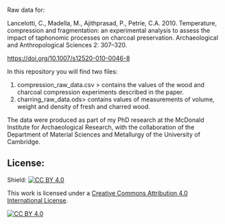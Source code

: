 Raw data for: 

Lancelotti, C., Madella, M., Ajithprasad, P., Petrie, C.A. 2010. Temperature, compression and fragmentation: an experimental analysis to assess the impact of taphonomic processes on charcoal preservation. Archaeological and Anthropological Sciences 2: 307–320. 

https://doi.org/10.1007/s12520-010-0046-8



In this repository you will find two files:

1. compression_raw_data.csv > contains the values of the wood and charcoal compression experiments described in the paper. 
2. charring_raw_data.ods> contains values of measurements of volume, weight and density of fresh and charred wood.

The data were produced as part of my PhD research at the McDonald Institute for Archaeological Research, with the collaboration of the Department of Material Sciences and Metallurgy of the University of Cambridge. 

## License:
Shield: [![CC BY 4.0][cc-by-shield]][cc-by]

This work is licensed under a
[Creative Commons Attribution 4.0 International License][cc-by].

[![CC BY 4.0][cc-by-image]][cc-by]

[cc-by]: http://creativecommons.org/licenses/by/4.0/
[cc-by-image]: https://i.creativecommons.org/l/by/4.0/88x31.png
[cc-by-shield]: https://img.shields.io/badge/License-CC%20BY%204.0-lightgrey.svg


